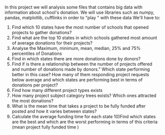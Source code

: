 In this project we will analysis some files that contains big data with information about school's donation.
We will use libraries such as numpy, pandas, matplotlib, cufflinks in order to "play " with these data
We'll have to:
1) Find which 10 states have the most number of schools that opened projects to gather donations?
2) Find what are the top 10 states in which schools gathered most amount of average donations for their projects?
3) Analyse the Maximum, minimum, mean, median, 25% and 75% percentiles of Donations
4) Find in which states there are more donations done by donors? 
5) Find if is there a relationship between the number of projects offered and number of donations made by donors."
       Which state performing better in this case? How many of them responding project requests
       below average and which states are performing best in terms of donations per project?
6) Find how many different project types exists    
7) How many project subject category trees exists? Which ones attracted the most donations?
8) What is the mean time that takes a project to be fully funded after posted and how it varies between states?
9) Calculate the average  funding time for each state
10)Find which states are the best and which are the worst performing in terms of this criteria
        (mean project fully funded time )
 
